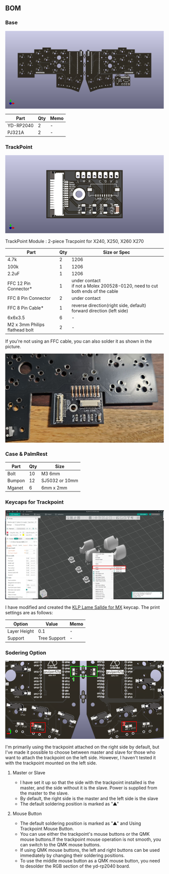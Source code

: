 ## BOM

### Base

![GeulPan42TP](../imgs/geulpan42tp_011.png)

| Part  | Qty | Memo |
| ------------- | ------------- | ------------- | 
| YD-RP2040  | 2  | -  |
| PJ321A  | 2 | -  |

### TrackPoint

![GeulPan42TP](../imgs/geulpan42tp_012.png)

TrackPoint Module : 2-piece Tracpoint for X240, X250, X260 X270

| Part  | Qty | Size or Spec |
| ------------- | ------------- | ------------- | 
| 4.7k  | 2  | 1206  |
| 100k  | 1 | 1206  |
| 2.2uF  | 1  | 1206  |
| FFC 12 Pin Connector*  | 1  | under contact  <br> if not a Molex 200528-0120, need to cut both ends of the cable |
| FFC 8 Pin Connector  | 2  | under contact |
| FFC 8 Pin Cable*  | 1  | reverse direction(right side, default) <br> forward direction (left side)  |
| 6x6x3.5  | 6  | -  |
| M2 x 3mm Philips flathead bolt | 2  | -  |


If you're not using an FFC cable, you can also solder it as shown in the picture.

![GeulPan42TP](../imgs/geulpan42tp_026.jpg)

### Case & PalmRest

| Part  | Qty | Size |
| ------------- | ------------- | ------------- | 
| Bolt  | 10  | M3 6mm  |
| Bumpon  | 12  | SJ5032 or 10mm  |
| Mganet | 6  | 6mm x 2mm  |

### Keycaps for Trackpoint

![GeulPan42TP](../imgs/geulpan42tp_021.jpg)

I have modified and created the [KLP Lame Sallde for MX](https://github.com/braindefender/KLP-Lame-Keycaps) keycap. The print settings are as follows:

| Option  | Value | Memo |
| ------------- | ------------- | ------------- | 
| Layer Height  | 0.1 | -   |
| Support  | Tree Support  | -  |

### Sodering Option

![GeulPan42TP](../imgs/geulpan42tp_031.png)

I'm primarily using the trackpoint attached on the right side by default, but I've made it possible to choose between master and slave for those who want to attach the trackpoint on the left side. However, I haven't tested it with the trackpoint mounted on the left side. 


1. Master or Slave
    -  I have set it up so that the side with the trackpoint installed is the master, and the side without it is the slave. Power is supplied from the master to the slave.
    - By default, the right side is the master and the left side is the slave
    - The default soldering position is marked as "▲"

2. Mouse Button 
    - The default soldering position is marked as "▲" and Using Trackpoint Mouse Button.
    - You can use either the trackpoint's mouse buttons or the QMK mouse buttons.If the trackpoint mouse operation is not smooth, you can switch to the QMK mouse buttons.
    - If using QMK mouse buttons, the left and right buttons can be used immediately by changing their soldering positions.
    - To use the middle mouse button as a QMK mouse button, you need to desolder the RGB section of the yd-rp2040 board.

   